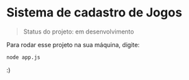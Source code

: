# Sistema de cadastro de Jogos

> Status do projeto: em desenvolvimento

Para rodar esse projeto na sua máquina, digite:

``` 
node app.js
```

:)
